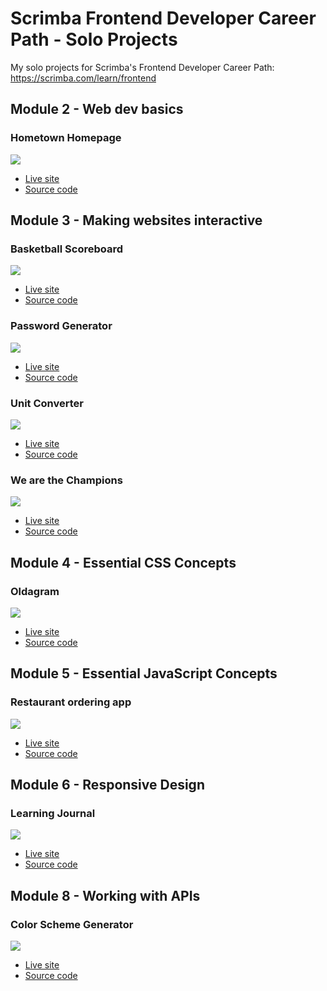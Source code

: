 # Scrimba Frontend Developer Career Path - Solo Projects

My solo projects for Scrimba's Frontend Developer Career Path: https://scrimba.com/learn/frontend

## Module 2 - Web dev basics

### Hometown Homepage

![](m2-hometown-homepage/screenshot.png)

- [Live site](https://helenclx.github.io/Scrimba-Frontend-Solo-Projects/m2-hometown-homepage/)
- [Source code](https://github.com/helenclx/Scrimba-Frontend-Solo-Projects/tree/main/m2-hometown-homepage)

## Module 3 - Making websites interactive

### Basketball Scoreboard

![](m3-basketball-scoreboard/screenshot.png)

- [Live site](https://helenclx.github.io/Scrimba-Frontend-Solo-Projects/m3-basketball-scoreboard/)
- [Source code](https://github.com/helenclx/Scrimba-Frontend-Solo-Projects/tree/main/m3-basketball-scoreboard)

### Password Generator

![](m3-password-generator/screenshot.png)

- [Live site](https://helenclx.github.io/Scrimba-Frontend-Solo-Projects/m3-password-generator/)
- [Source code](https://github.com/helenclx/Scrimba-Frontend-Solo-Projects/tree/main/m3-password-generator)

### Unit Converter

![](m3-unit-converter/screenshot.png)

- [Live site](https://helenclx.github.io/Scrimba-Frontend-Solo-Projects/m3-unit-converter/)
- [Source code](https://github.com/helenclx/Scrimba-Frontend-Solo-Projects/tree/main/m3-unit-converter)

### We are the Champions

![](m3-we-are-the-champions/screenshot.png)

- [Live site](https://helenclx.github.io/Scrimba-Frontend-Solo-Projects/m3-we-are-the-champions/)
- [Source code](https://github.com/helenclx/Scrimba-Frontend-Solo-Projects/tree/main/m3-we-are-the-champions)

## Module 4 - Essential CSS Concepts

### Oldagram

![](m4-oldagram/screenshot.png)

- [Live site](https://helenclx.github.io/Scrimba-Frontend-Solo-Projects/m4-oldagram/)
- [Source code](https://github.com/helenclx/Scrimba-Frontend-Solo-Projects/tree/main/m4-oldagram)

## Module 5 - Essential JavaScript Concepts

### Restaurant ordering app

![](m5-restaurant-ordering-app/screenshot.png)

- [Live site](https://helenclx.github.io/Scrimba-Frontend-Solo-Projects/m5-restaurant-ordering-app/)
- [Source code](https://github.com/helenclx/Scrimba-Frontend-Solo-Projects/tree/main/m5-restaurant-ordering-app)

## Module 6 - Responsive Design

### Learning Journal

![](m6-learning-journal/screenshot.png)

- [Live site](https://helenclx.github.io/Scrimba-Frontend-Solo-Projects/m6-learning-journal/)
- [Source code](https://github.com/helenclx/Scrimba-Frontend-Solo-Projects/tree/main/m6-learning-journal)

## Module 8 - Working with APIs

### Color Scheme Generator

![](m8-color-scheme-generator/screenshot.png)

- [Live site](https://helenclx.github.io/Scrimba-Frontend-Solo-Projects/m8-color-scheme-generator/)
- [Source code](https://github.com/helenclx/Scrimba-Frontend-Solo-Projects/tree/main/m8-color-scheme-generator)
